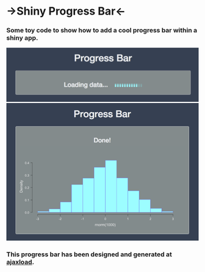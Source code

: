 # ->Shiny Progress Bar<-
### Some toy code to show how to add a cool progress bar within a shiny app.
![alt tag](https://github.com/fredcommo/shiny_progressBar/blob/master/screenshots/progressbar.png)
![alt tag](https://github.com/fredcommo/shiny_progressBar/blob/master/screenshots/done.png)

### This progress bar has been designed and generated at <a href="http://www.ajaxload.info/" target="_blank">ajaxload</a>.

